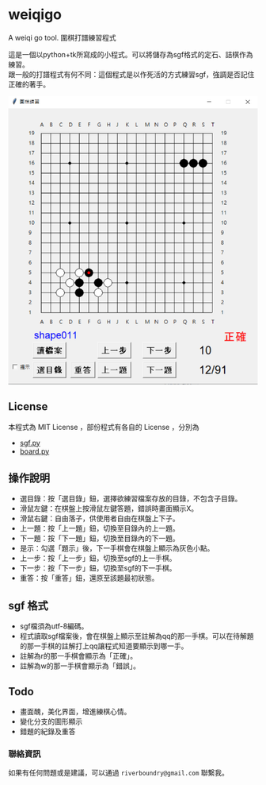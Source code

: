 # weiqigo
A weiqi go tool. 圍棋打譜練習程式

這是一個以python+tk所寫成的小程式。可以將儲存為sgf格式的定石、詰棋作為練習。</BR>
跟一般的打譜程式有何不同：這個程式是以作死活的方式練習sgf，強調是否記住正確的著手。

<img src="./images/weiqigo.png" alt="weiqigo" width="520"/>

## License
本程式為 MIT License ，部份程式有各自的 License ，分別為

* [sgf.py](https://github.com/jtauber/sgf)
* [board.py](https://github.com/ymgaq/Pyaq)

## 操作說明
* 選目錄：按「選目錄」鈕，選擇欲練習檔案存放的目錄，不包含子目錄。</BR>
* 滑鼠左鍵：在棋盤上按滑鼠左鍵答題，錯誤時畫面顯示X。</BR>
* 滑鼠右鍵：自由落子，供使用者自由在棋盤上下子。</BR>
* 上一題：按「上一題」鈕，切換至目錄內的上一題。</BR>
* 下一題：按「下一題」鈕，切換至目錄內的下一題。</BR>
* 是示：勾選「題示」後，下一手棋會在棋盤上顯示為灰色小點。</BR>
* 上一步：按「上一步」鈕，切換至sgf的上一手棋。</BR>
* 下一步：按「下一步」鈕，切換至sgf的下一手棋。</BR>
* 重答：按「重答」鈕，還原至該題最初狀態。

## sgf 格式
* sgf檔須為utf-8編碼。</BR>
* 程式讀取sgf檔案後，會在棋盤上顯示至註解為qq的那一手棋。可以在待解題的那一手棋的註解打上qq讓程式知道要顯示到哪一手。</BR>
* 註解為r的那一手棋會顯示為「正確」。</BR>
* 註解為w的那一手棋會顯示為「錯誤」。

## Todo
* 畫面醜，美化界面，增進練棋心情。
* 變化分支的圖形顯示
* 錯題的紀錄及重答 

### 聯絡資訊
如果有任何問題或是建議，可以通過 ```riverboundry@gmail.com``` 聯繫我。
